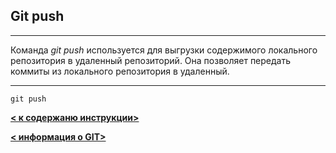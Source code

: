 ## Git push

---

Команда *git push* используется для выгрузки содержимого локального репозитория в удаленный репозиторий. Она позволяет передать коммиты из локального репозитория в удаленный.

---

```
git push
```

__[< к содержаню инструкции>](./readme.md)__

__[< информация о GIT>](.//git.md)__
